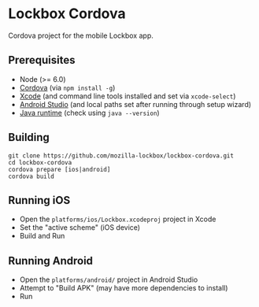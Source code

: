 # Lockbox Cordova #

Cordova project for the mobile Lockbox app.

## Prerequisites ##

* Node (>= 6.0)
* [Cordova](https://cordova.apache.org/) (via `npm install -g`)
* [Xcode](https://developer.apple.com/xcode/) (and command line tools installed and set via `xcode-select`)
* [Android Studio](https://developer.android.com/studio/) (and local paths set after running through setup wizard)
* [Java runtime](http://www.oracle.com/technetwork/java/javase/downloads/index.html) (check using `java --version`)

## Building ##

```
git clone https://github.com/mozilla-lockbox/lockbox-cordova.git
cd lockbox-cordova
cordova prepare [ios|android]
cordova build
```

## Running iOS ##

* Open the `platforms/ios/Lockbox.xcodeproj` project in Xcode
* Set the "active scheme" (iOS device)
* Build and Run

## Running Android ##

* Open the `platforms/android/` project in Android Studio
* Attempt to "Build APK" (may have more dependencies to install)
* Run
